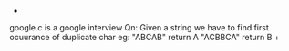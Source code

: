 +
google.c is a google interview Qn: Given a string we have to find first ocuurance of duplicate char
eg: "ABCAB" return A
    "ACBBCA" return B
+
